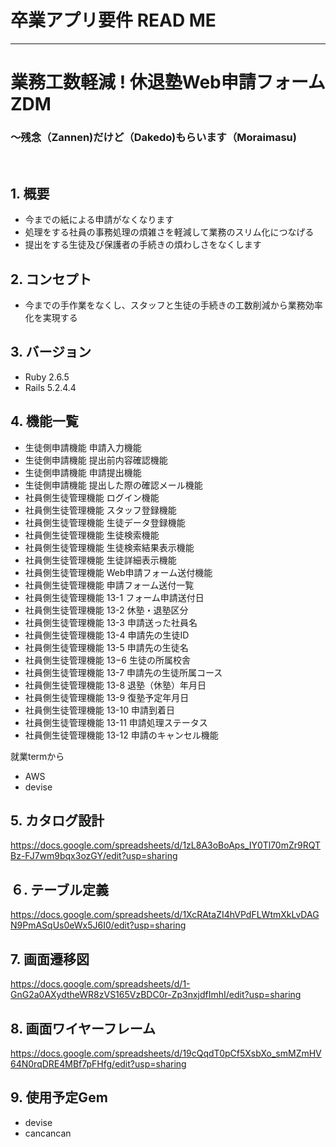 # 卒業アプリ要件 READ ME　
***
# **業務工数軽減 !  休退塾Web申請フォーム  ZDM** 
### 〜残念（Zannen)だけど（Dakedo)もらいます（Moraimasu)  
<br>

## 1. **概要**
- 今までの紙による申請がなくなります
- 処理をする社員の事務処理の煩雑さを軽減して業務のスリム化につなげる
- 提出をする生徒及び保護者の手続きの煩わしさをなくします

## 2. **コンセプト**
- 今までの手作業をなくし、スタッフと生徒の手続きの工数削減から業務効率化を実現する  

## 3. **バージョン**
- Ruby 2.6.5
- Rails 5.2.4.4

## 4. **機能一覧**
- 生徒側申請機能	申請入力機能
- 生徒側申請機能	提出前内容確認機能
- 生徒側申請機能	申請提出機能
- 生徒側申請機能	提出した際の確認メール機能
- 社員側生徒管理機能	ログイン機能
- 社員側生徒管理機能	スタッフ登録機能
- 社員側生徒管理機能	生徒データ登録機能
- 社員側生徒管理機能	生徒検索機能
- 社員側生徒管理機能	生徒検索結果表示機能
- 社員側生徒管理機能	生徒詳細表示機能
- 社員側生徒管理機能	Web申請フォーム送付機能
- 社員側生徒管理機能	申請フォーム送付一覧
- 社員側生徒管理機能	13-1 フォーム申請送付日
- 社員側生徒管理機能	13-2 休塾・退塾区分
- 社員側生徒管理機能	13-3 申請送った社員名
- 社員側生徒管理機能	13-4 申請先の生徒ID
- 社員側生徒管理機能	13-5 申請先の生徒名
- 社員側生徒管理機能	13−6 生徒の所属校舎
- 社員側生徒管理機能	13-7 申請先の生徒所属コース
- 社員側生徒管理機能	13-8 退塾（休塾）年月日
- 社員側生徒管理機能	13-9 復塾予定年月日
- 社員側生徒管理機能	13-10 申請到着日
- 社員側生徒管理機能	13-11 申請処理ステータス
- 社員側生徒管理機能	13-12 申請のキャンセル機能

就業termから
 - AWS
 - devise

## 5. **カタログ設計**
https://docs.google.com/spreadsheets/d/1zL8A3oBoAps_IY0Tl70mZr9RQTBz-FJ7wm9bqx3ozGY/edit?usp=sharing

## ６. **テーブル定義**
https://docs.google.com/spreadsheets/d/1XcRAtaZI4hVPdFLWtmXkLvDAGN9PmASqUs0eWx5J6I0/edit?usp=sharing

## 7. **画面遷移図**
https://docs.google.com/spreadsheets/d/1-GnG2a0AXydtheWR8zVS165VzBDC0r-Zp3nxjdfImhI/edit?usp=sharing

## 8. **画面ワイヤーフレーム**
https://docs.google.com/spreadsheets/d/19cQqdT0pCf5XsbXo_smMZmHV64N0rqDRE4MBf7pFHfg/edit?usp=sharing


## 9. **使用予定Gem**
- devise
- cancancan
